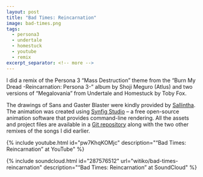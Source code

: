 ```yaml
---
layout: post
title: "Bad Times: Reincarnation"
image: bad-times.png
tags:
  - persona3
  - undertale
  - homestuck
  - youtube
  - remix
excerpt_separator: <!-- more -->
---
```


I did a remix of the Persona 3 “Mass Destruction” theme from the “Burn My Dread
-Reincarnation: Persona 3-” album by Shoji Meguro (Atlus) and two versions of
“Megalovania” from Undertale and Homestuck by Toby Fox.

The drawings of Sans and Gaster Blaster were kindly provided by [Sallintha][].
The animation was created using [Synfig Studio][] – a free open-source
animation software that provides command-line rendering.  All the assets and
project files are available in a [Git repository][] along with the two other
remixes of the songs I did earlier.

 [Sallintha]: http://sallintha.deviantart.com "Sallintha (Gabriela Fišerová) - DeviantArt"
 [Synfig Studio]: http://www.synfig.org/ "Synfig Studio"
 [Git repository]: https://github.com/witiko/bad-time/tree/reincarnation "Witiko/bad-time at reincarnation"

<!-- more -->

  {% include youtube.html id="pw7KhqKOMjc"
     description="“Bad Times: Reincarnation” at YouTube" %}

  {% include soundcloud.html id="287576512"
     url="witiko/bad-times-reincarnation"
     description="“Bad Times: Reincarnation” at SoundCloud" %}
